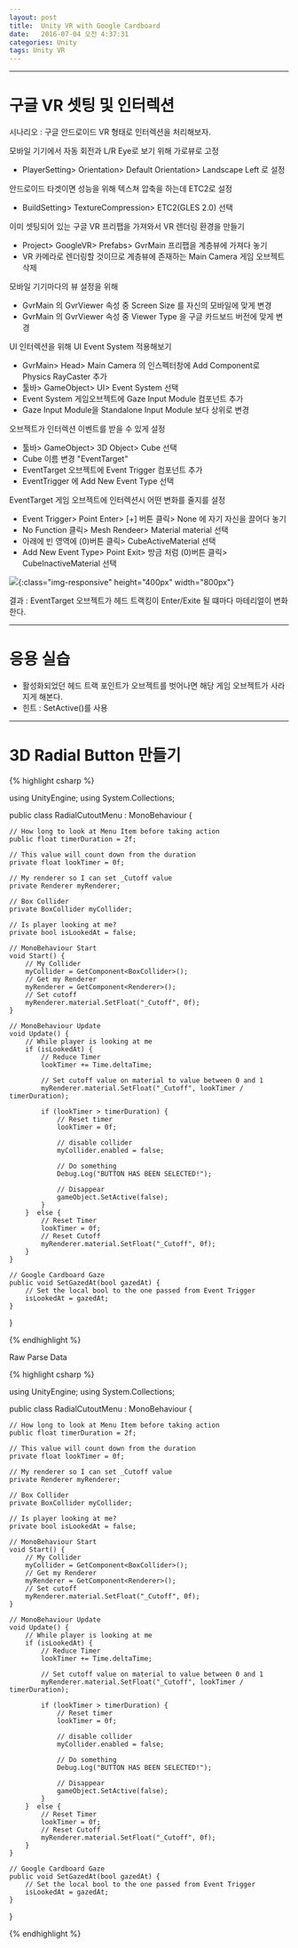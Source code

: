 ```yaml
---
layout: post
title:  Unity VR with Google Cardboard
date:   2016-07-04 오전 4:37:31
categories: Unity
tags: Unity VR
---
```


- - - 

# 구글 VR 셋팅 및 인터렉션

시나리오 : 구글 안드로이드 VR 형태로 인터렉션을 처리해보자.

모바일 기기에서 자동 회전과 L/R Eye로 보기 위해 가로뷰로 고정  

- PlayerSetting> Orientation> Default Orientation> Landscape Left 로 설정

안드로이드 타겟이면 성능을 위해 텍스쳐 압축을 하는데 ETC2로 설정

- BuildSetting> TextureCompression> ETC2(GLES 2.0) 선택

이미 셋팅되어 있는 구글 VR 프리팹을 가져와서 VR 렌더링 환경을 만들기

- Project> GoogleVR> Prefabs> GvrMain 프리팹을 계층뷰에 가져다 놓기
- VR 카메라로 렌더링할 것이므로 계층뷰에 존재하는 Main Camera 게임 오브젝트 삭제

모바일 기기마다의 뷰 설정을 위해

- GvrMain 의 GvrViewer 속성 중 Screen Size 를 자신의 모바일에 맞게 변경
- GvrMain 의 GvrViewer 속성 중 Viewer Type 을 구글 카드보드 버전에 맞게 변경

UI 인터렉션을 위해 UI Event System 적용해보기

-  GvrMain> Head> Main Camera 의 인스펙터창에 Add Component로 Physics RayCaster 추가
-  툴바> GameObject> UI> Event System 선택
-  Event System 게임오브젝트에 Gaze Input Module 컴포넌트 추가
-  Gaze Input Module을 Standalone Input Module 보다 상위로 변경

오브젝트가 인터렉션 이벤트를 받을 수 있게 설정

- 툴바> GameObject> 3D Object> Cube 선택
- Cube 이름 변경 "EventTarget"
- EventTarget 오브젝트에 Event Trigger 컴포넌트 추가
- EventTrigger 에 Add New Event Type 선택

EventTarget 게임 오브젝트에 인터렉션시 어떤 변화를 줄지를 설정

- Event Trigger> Point Enter> [+] 버튼 클릭> None 에 자기 자신을 끌어다 놓기
- No Function 클릭> Mesh Rendeer> Material material 선택
- 아래에 빈 영역에 (0)버튼 클릭> CubeActiveMaterial 선택
- Add New Event Type> Point Exit> 방금 처럼 (0)버튼 클릭> CubeInactiveMaterial 선택


![]({{site.url}}/downloads/unity_gvr_interaction_headTracking.png ){:class="img-responsive" height="400px" width="800px"}


결과 : EventTarget 오브젝트가 헤드 트랙킹이 Enter/Exite 될 떄마다 마테리얼이 변화한다. 

- - -

# 응용 실습

- 활성화되었던 헤드 트랙 포인트가 오브젝트를 벗어나면 해당 게임 오브젝트가 사라지게 해본다.
- 힌트 : SetActive()를 사용

- - -

# 3D Radial Button 만들기



{% highlight csharp %}

using UnityEngine;
using System.Collections;
 
public class RadialCutoutMenu : MonoBehaviour {
 
    // How long to look at Menu Item before taking action
    public float timerDuration = 2f;
 
    // This value will count down from the duration
    private float lookTimer = 0f;
 
    // My renderer so I can set _Cutoff value
    private Renderer myRenderer;
 
    // Box Collider
    private BoxCollider myCollider;
 
    // Is player looking at me?
    private bool isLookedAt = false;
 
    // MonoBehaviour Start
    void Start() {
        // My Collider
        myCollider = GetComponent<BoxCollider>();
        // Get my Renderer
        myRenderer = GetComponent<Renderer>();
        // Set cutoff
        myRenderer.material.SetFloat("_Cutoff", 0f);
    }
   
    // MonoBehaviour Update
    void Update() {
        // While player is looking at me
        if (isLookedAt) {
            // Reduce Timer
            lookTimer += Time.deltaTime;
 
            // Set cutoff value on material to value between 0 and 1
            myRenderer.material.SetFloat("_Cutoff", lookTimer / timerDuration);
 
            if (lookTimer > timerDuration) {
                // Reset timer
                lookTimer = 0f;
   
                // disable collider
                myCollider.enabled = false;
 
                // Do something
                Debug.Log("BUTTON HAS BEEN SELECTED!");
 
                // Disappear
                gameObject.SetActive(false);
            }    
        }  else {
            // Reset Timer
            lookTimer = 0f;
            // Reset Cutoff
            myRenderer.material.SetFloat("_Cutoff", 0f);
        }
    }
 
    // Google Cardboard Gaze
    public void SetGazedAt(bool gazedAt) {
        // Set the local bool to the one passed from Event Trigger
        isLookedAt = gazedAt;
    }
}

{% endhighlight %}

Raw Parse Data


{% highlight csharp %}

using UnityEngine;
using System.Collections;

public class RadialCutoutMenu : MonoBehaviour {

    // How long to look at Menu Item before taking action
    public float timerDuration = 2f;

    // This value will count down from the duration
    private float lookTimer = 0f;

    // My renderer so I can set _Cutoff value
    private Renderer myRenderer;

    // Box Collider
    private BoxCollider myCollider;

    // Is player looking at me?
    private bool isLookedAt = false;

    // MonoBehaviour Start
    void Start() {
        // My Collider
        myCollider = GetComponent<BoxCollider>();
        // Get my Renderer
        myRenderer = GetComponent<Renderer>();
        // Set cutoff
        myRenderer.material.SetFloat("_Cutoff", 0f);
    }
    
    // MonoBehaviour Update
    void Update() {
        // While player is looking at me
        if (isLookedAt) {
            // Reduce Timer
            lookTimer += Time.deltaTime;

            // Set cutoff value on material to value between 0 and 1
            myRenderer.material.SetFloat("_Cutoff", lookTimer / timerDuration);

            if (lookTimer > timerDuration) {
                // Reset timer
                lookTimer = 0f;
    
                // disable collider
                myCollider.enabled = false;

                // Do something
                Debug.Log("BUTTON HAS BEEN SELECTED!");

                // Disappear
                gameObject.SetActive(false);
            }     
        }  else {
            // Reset Timer
            lookTimer = 0f;
            // Reset Cutoff
            myRenderer.material.SetFloat("_Cutoff", 0f);
        }
    }

    // Google Cardboard Gaze
    public void SetGazedAt(bool gazedAt) {
        // Set the local bool to the one passed from Event Trigger
        isLookedAt = gazedAt;
    }
}

{% endhighlight %}